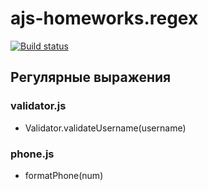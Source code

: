 # ajs-homeworks.regex
[![Build status](https://ci.appveyor.com/api/projects/status/ai024dmv6u6a293s?svg=true)](https://ci.appveyor.com/project/KirillSenkov/ajs-homeworks-regex)
## Регулярные выражения
### validator.js
- Validator.validateUsername(username)
### phone.js
- formatPhone(num)